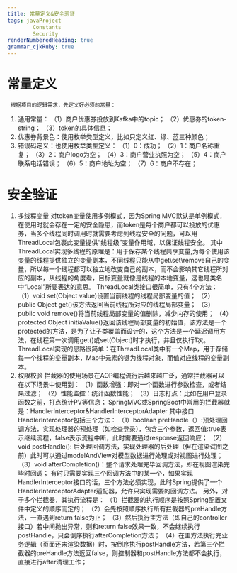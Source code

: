 ```yaml
---
title: 常量定义&安全验证
tags: javaProject
        Constants
		Security
renderNumberedHeading: true
grammar_cjkRuby: true
---
```



# 常量定义
     根据项目的逻辑需求，先定义好必须的常量：
 1. 通用常量：
    （1）商户优惠券投放到Kafka中的topic；
	（2）优惠券的token-string；
	（3）token的具体信息；
 2.  优惠券背景色：使用枚举类型定义，比如只定义红、绿、蓝三种颜色；
 3.  错误码定义：也使用枚举类型定义：
     （1）0：成功；
	 （2）1：商户名称重复；
	 （3）2：商户logo为空；
	 （4）3：商户营业执照为空；
	 （5）4：商户联系电话错误；
	 （6）5：商户地址为空；
	 （7）6：商户不存在；

# 安全验证
1. 多线程变量
   对token变量使用多例模式，因为Spring MVC默认是单例模式，在使用时就会存在一定的安全隐患，而token是每个商户都可以投放的优惠券，当多个线程同时调用时就需要考虑到线程安全的问题，可以用ThreadLocal包裹此变量提供“线程级”变量作用域，以保证线程安全。
	  其中ThreadLocal实现多线程的原理是：用于保存某个线程共享变量,为每个使用该变量的线程提供独立的变量副本，不同线程只能从中get\set\remove自己的变量，所以每一个线程都可以独立地改变自己的副本，而不会影响其它线程所对应的副本，从线程的角度看，目标变量就像是线程的本地变量，这也是类名中“Local”所要表达的意思。
	  ThreadLocal类接口很简单，只有4个方法：
	  （1）void set(Object value)设置当前线程的线程局部变量的值；
	  （2）public Object get()该方法返回当前线程所对应的线程局部变量；
	  （3）public void remove()将当前线程局部变量的值删除，减少内存的使用；
	  （4）protected Object initiaValue()返回该线程局部变量的初始值，该方法是一个protected的方法，是为了让子类覆盖而设计的，这个方法是一个延迟调用方法，在线程第一次调用get()或set(Object)时才执行，并且仅执行1次。
	  ThreadLocal实现的思路很简单：在ThreadLocal类中有一个Map，用于存储每一个线程的变量副本，Map中元素的键为线程对象，而值对应线程的变量副本。
2. 权限校验
   拦截器的使用场景在AOP编程流行后越来越广泛，通常拦截器可以在以下场景中使用到：
   （1）函数增强：即对一个函数进行参数检查，或者结果过滤；
   （2）性能监控：统计函数性能；
   （3）日志打点：比如在用户登录函数之前，打点统计PV等信息；
   SpringMVC或SpringBoot中常用的拦截器就是：HandlerInterceptor&HandlerInterceptorAdapter
   其中接口HandlerInterceptor包括三个方法：
   （1）boolean preHandle（）:预处理回调方法，实现处理器的预处理（如检查登录），包含三个参数，返回值:true表示继续流程，false表示流程中断，此时需要通过response返回响应；
   （2）void postHandle(): 后处理回调方法，实现处理器的后处理（但在渲染试图之前）此时可以通过modelAndView对模型数据进行处理或对视图进行处理；
   （3）void afterCompletion()：整个请求处理完毕回调方法，即在视图渲染完毕时回调；
	 有时只需要实现三个回调方法中的某一个，如果实现HandlerInterceptor接口的话，三个方法必须实现，此时Spring提供了一个HandlerInterceptorAdapter适配器，允许只实现需要的回调方法。
	另外，对于多个拦截器，其执行流程是：
	（1）拦截器的执行顺序是按照Spring配置文件中定义的顺序而定的；
	（2）会先按照顺序执行所有拦截器的preHandle方法，一直遇到return false为止；
	（3）然后执行主方法（即自己的controller接口）若中间抛出异常，则和return false效果一致，不会继续执行postHandle，只会倒序执行afterCompletion方法；
	（4）在主方法执行完业务逻辑（页面还未渲染数据）时，按倒序执行postHandle方法，若第三个拦截器的preHandle方法返回false，则控制器和postHandle方法都不会执行，直接进行after清理工作；